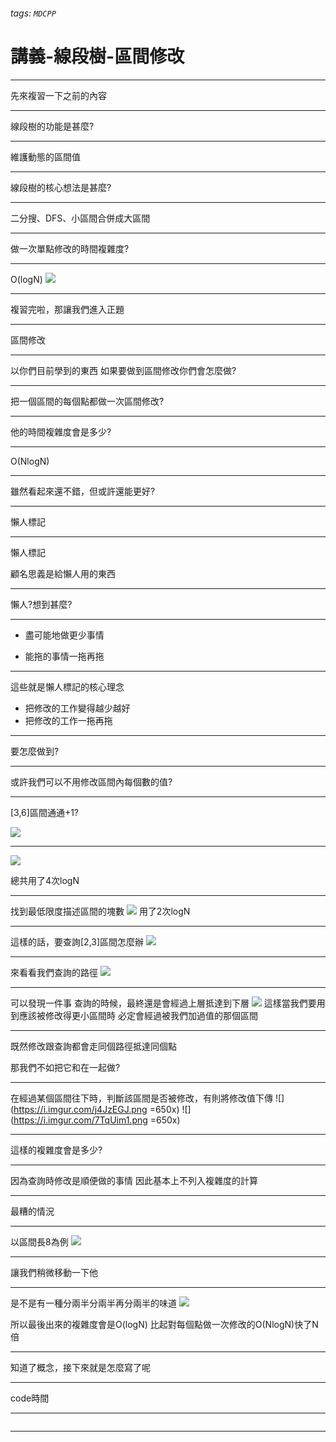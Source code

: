 ###### tags: `MDCPP`

# 講義-線段樹-區間修改

---

先來複習一下之前的內容

----

線段樹的功能是甚麼?

----

維護動態的區間值

----

線段樹的核心想法是甚麼?

----

二分搜、DFS、小區間合併成大區間

----

做一次單點修改的時間複雜度?

----


O(logN)
![](https://i.imgur.com/92J1CmU.png)

----

複習完啦，那讓我們進入正題

---

區間修改

----

以你們目前學到的東西
如果要做到區間修改你們會怎麼做?

----

把一個區間的每個點都做一次區間修改?

----

他的時間複雜度會是多少?

----

O(NlogN)

----

雖然看起來還不錯，但或許還能更好?

---

懶人標記

----

懶人標記

顧名思義是給懶人用的東西

----

懶人?想到甚麼?

----

- 盡可能地做更少事情

- 能拖的事情一拖再拖

----

這些就是懶人標記的核心理念

- 把修改的工作變得越少越好
- 把修改的工作一拖再拖

----

要怎麼做到?

----

或許我們可以不用修改區間內每個數的值?

----

[3,6]區間通通+1?

![](https://i.imgur.com/VNuExaT.png)

----

![](https://i.imgur.com/Z80jEk4.png)

總共用了4次logN

----

找到最低限度描述區間的塊數
![](https://i.imgur.com/j4JzEGJ.png)
用了2次logN

----

這樣的話，要查詢[2,3]區間怎麼辦
![](https://i.imgur.com/j4JzEGJ.png)

----

來看看我們查詢的路徑
![](https://i.imgur.com/7TqUim1.png)

----

可以發現一件事
查詢的時候，最終還是會經過上層抵達到下層
![](https://i.imgur.com/7TqUim1.png)
這樣當我們要用到應該被修改得更小區間時
必定會經過被我們加過值的那個區間

----

既然修改跟查詢都會走同個路徑抵達同個點

那我們不如把它和在一起做?

----

在經過某個區間往下時，判斷該區間是否被修改，有則將修改值下傳
![](https://i.imgur.com/j4JzEGJ.png =650x)
![](https://i.imgur.com/7TqUim1.png =650x)

----

這樣的複雜度會是多少?

----

因為查詢時修改是順便做的事情
因此基本上不列入複雜度的計算

----

最糟的情況

----

以區間長8為例
![](https://i.imgur.com/kiDhG2h.png)

----

讓我們稍微移動一下他

----

是不是有一種分兩半分兩半再分兩半的味道
![](https://i.imgur.com/23GFWR4.png)

所以最後出來的複雜度會是O(logN)
比起對每個點做一次修改的O(NlogN)快了N倍

----

知道了概念，接下來就是怎麼寫了呢

---

code時間

----

```cpp=

```

----